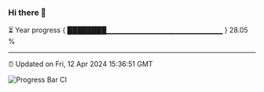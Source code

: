 ### Hi there 👋

⏳ Year progress { ████████▁▁▁▁▁▁▁▁▁▁▁▁▁▁▁▁▁▁▁▁▁▁ } 28.05 %

---

⏰ Updated on Fri, 12 Apr 2024 15:36:51 GMT

![Progress Bar CI](https://github.com/IshwaranRudhara/GIT-ACTION/workflows/Progress%20Bar%20CI/badge.svg)
